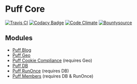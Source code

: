# Puff Core
[![Travis CI](https://api.travis-ci.org/eustasy/puff-core.svg?branch=master)](https://travis-ci.org/eustasy/puff-core)
[![Codacy Badge](https://api.codacy.com/project/badge/grade/ec942a83ce0f431d9f2a9bc0abada3b3)](https://www.codacy.com/app/lewisgoddard/puff-core)
[![Code Climate](https://codeclimate.com/github/eustasy/puff-core/badges/gpa.svg)](https://codeclimate.com/github/eustasy/puff-core)
[![Bountysource](https://www.bountysource.com/badge/tracker?tracker_id=17638338)](https://www.bountysource.com/teams/eustasy/issues?tracker_ids=17638338)

## Modules
- [Puff Blog](https://github.com/eustasy/puff-blog)
- [Puff Geo](https://github.com/eustasy/puff-geo)
- [Puff Cookie Compliance](https://github.com/eustasy/puff-cookiecompliance) (requires Geo)
- [Puff DB](https://github.com/eustasy/puff-db)
- [Puff RunOnce](https://github.com/eustasy/puff-runonce) (requires DB)
- [Puff Members](https://github.com/eustasy/puff-members) (requires DB & RunOnce)
